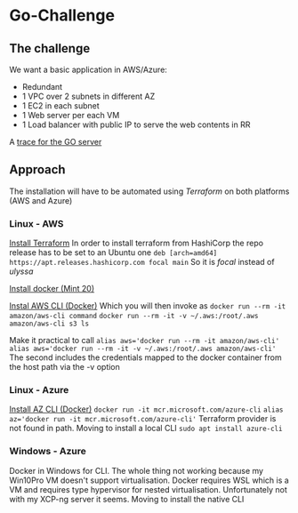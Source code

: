 # Go-Challenge

## The challenge
We want a basic application in AWS/Azure:
* Redundant
* 1 VPC over 2 subnets in different AZ
* 1 EC2 in each subnet
* 1 Web server per each VM
* 1 Load balancer with public IP to serve the web contents in RR

A [trace for the GO server](https://medium.com/@m.sedrowski/run-your-first-application-on-kubernetes-e54d5194e84b)

## Approach
The installation will have to be automated using *Terraform* on both platforms (AWS and Azure)

### Linux - AWS
[Install Terraform](https://learn.hashicorp.com/tutorials/terraform/install-cli?in=terraform/aws-get-started)
In order to install terraform from HashiCorp the repo release has to be set to an Ubuntu one
`deb [arch=amd64] https://apt.releases.hashicorp.com focal main`
So it is _focal_ instead of _ulyssa_

[Install docker (Mint 20)](https://techviewleo.com/how-to-install-and-use-docker-in-linux-mint/)

[Instal AWS CLI (Docker)](https://docs.aws.amazon.com/cli/latest/userguide/install-cliv2-docker.html)
Which you will then invoke as
`docker run --rm -it amazon/aws-cli command`
`docker run --rm -it -v ~/.aws:/root/.aws amazon/aws-cli s3 ls`

Make it practical to call
`alias aws='docker run --rm -it amazon/aws-cli'`
`alias aws='docker run --rm -it -v ~/.aws:/root/.aws amazon/aws-cli'`
The second includes the credentials mapped to the docker container from the host path via the -v option

### Linux - Azure
[Install AZ CLI (Docker)](https://docs.microsoft.com/en-us/cli/azure/run-azure-cli-docker)
`docker run -it mcr.microsoft.com/azure-cli`
`alias az='docker run -it mcr.microsoft.com/azure-cli'`
Terraform provider is not found in path. Moving to install a local CLI
`sudo apt install azure-cli`

### Windows - Azure
Docker in Windows for CLI.
The whole thing not working because my Win10Pro VM doesn't support virtualisation.
Docker requires WSL which is a VM and requires type hypervisor for nested virtualisation. Unfortunately not with my XCP-ng server it seems.
Moving to install the native CLI

